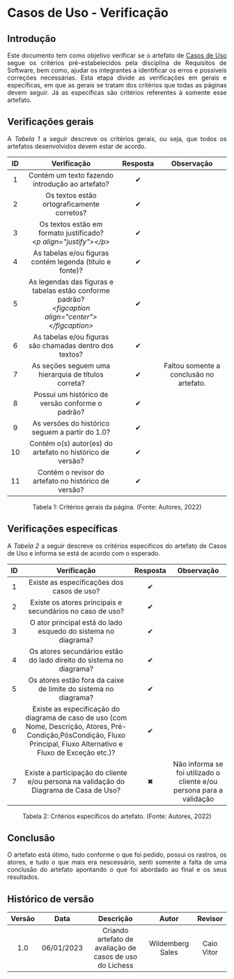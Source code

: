 # Casos de Uso - Verificação

## Introdução
<p align="justify">Este documento tem como objetivo verificar se o artefato de <a href="https://requisitos-de-software.github.io/2022.2-Lichess/modelagem/casos_de_uso/" target="_blank">Casos de Uso</a> segue os critérios pré-estabelecidos pela disciplina de Requisitos de Software, bem como, ajudar os integrantes a identificar os erros e possíveis correções necessárias. Esta etapa divide as verificações em gerais e específicas, em que as gerais se tratam dos critérios que todas as páginas devem seguir. Já as específicas são critérios referentes à somente esse artefato.</p>

## Verificações gerais
<p align="justify">A <i>Tabela 1</i> a seguir descreve os critérios gerais, ou seja, que todos os artefatos desenvolvidos devem estar de acordo.</p>

| ID | Verificação | Resposta | Observação |
| :--: | :-------: | :------: | :------------: |
| 1 | Contém um texto fazendo introdução ao artefato? | ✔ |  |
| 2 | Os textos estão ortograficamente corretos? | ✔ |  |
| 3 | Os textos estão em formato justificado?<br><i>&lt;p align="justify"&gt;&lt;/p&gt;</i> | ✔ |  |
| 4 | As tabelas e/ou figuras contém legenda (título e fonte)? | ✔ |  |
| 5 | As legendas das figuras e tabelas estão conforme padrão?<br><i>&lt;figcaption align="center"&gt;&lt;/figcaption&gt;</i> | ✔ |  |
| 6 | As tabelas e/ou figuras são chamadas dentro dos textos? | ✔ |  |
| 7 | As seções seguem uma hierarquia de títulos correta? | ✔ | Faltou somente a conclusão no artefato. |
| 8 | Possui um histórico de versão conforme o padrão? | ✔ |  |
| 9 | As versões do histórico seguem a partir do 1.0? | ✔ |  |
| 10 | Contém o(s) autor(es) do artefato no histórico de versão? | ✔ |  |
| 11 | Contém o revisor do artefato no histórico de versão? | ✔ |  |

<figcaption align="center">Tabela 1: Critérios gerais da página. (Fonte: Autores, 2022)</figcaption>

## Verificações específicas
<p align="justify">A <i>Tabela 2</i> a seguir descreve os critérios específicos do artefato de Casos de Uso e informa se está de acordo com o esperado.</p>

| ID | Verificação | Resposta | Observação |
|:---:|:---:|:---:|:---:|
| 1 | Existe as especificações dos casos de uso? | ✔ | |
| 2 | Existe os atores principais e secundários no caso de uso? | ✔ | |
| 3 | O ator principal está do lado esquedo do sistema no diagrama? | ✔ | |
| 4 | Os atores secundários estão do lado direito do sistema no diagrama? | ✔ | |
| 5 | Os atores estão fora da caixe de limite do sistema no diagrama? | ✔ | |
| 6 | Existe as especificação do diagrama de caso de uso (com Nome, Descrição, Atores, Pré-Condição,PósCondição, Fluxo Principal, Fluxo Alternativo e Fluxo de Exceção etc.)? | ✔ | |
| 7 | Existe a participação do cliente e/ou persona na validação do Diagrama de Casa de Uso? | ✖ | Não informa se foi utilizado o cliente e/ou persona para a validação |

<figcaption align="center">Tabela 2: Critérios específicos do artefato. (Fonte: Autores, 2022)</figcaption>

## Conclusão

<p align="justify">O artefato está ótimo, tudo conforme o que foi pedido, possui os rastros, os atores, e tudo o que mais era nescessário, senti somente a falta de uma conclusão do artefato apontando o que foi abordado ao final e os seus resultados.</p>

## Histórico de versão
| Versão | Data | Descrição | Autor | Revisor |
| :----: | :--: | :-------: | :---: | :-----: |
| 1.0 | 06/01/2023 | Criando artefato de avaliação de casos de uso do Lichess | Wildemberg Sales | Caio Vitor |
